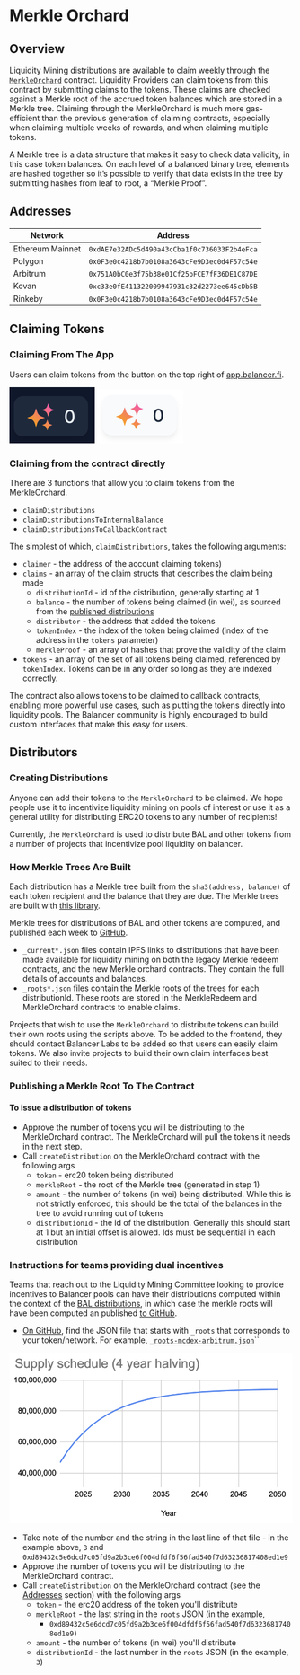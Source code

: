 # Merkle Orchard

## Overview

Liquidity Mining distributions are available to claim weekly through the [`MerkleOrchard`](https://github.com/balancer-labs/balancer-v2-monorepo/blob/346ffdc995b709df2bd9e66f4e15ca22b2fc2c94/pkg/distributors/contracts/MerkleOrchard.sol) contract. Liquidity Providers can claim tokens from this contract by submitting claims to the tokens. These claims are checked against a Merkle root of the accrued token balances which are stored in a Merkle tree. Claiming through the MerkleOrchard is much more gas-efficient than the previous generation of claiming contracts, especially when claiming multiple weeks of rewards, and when claiming multiple tokens.&#x20;

A Merkle tree is a data structure that makes it easy to check data validity, in this case token balances. On each level of a balanced binary tree, elements are hashed together so it’s possible to verify that data exists in the tree by submitting hashes from leaf to root, a “Merkle Proof”.&#x20;

## Addresses

| Network          | Address                                      |
| ---------------- | -------------------------------------------- |
| Ethereum Mainnet | `0xdAE7e32ADc5d490a43cCba1f0c736033F2b4eFca` |
| Polygon          | `0x0F3e0c4218b7b0108a3643cFe9D3ec0d4F57c54e` |
| Arbitrum         | `0x751A0bC0e3f75b38e01Cf25bFCE7fF36DE1C87DE` |
| Kovan            | `0xc33e0fE411322009947931c32d2273ee645cDb5B` |
| Rinkeby          | `0x0F3e0c4218b7b0108a3643cFe9D3ec0d4F57c54e` |

## Claiming Tokens&#x20;

### Claiming From The App

Users can claim tokens from the button on the top right of [app.balancer.fi](https://app.balancer.fi/#/).

![](<../.gitbook/assets/Screen Shot 2021-10-18 at 12.18.26 PM (1).png>) ![](<../.gitbook/assets/Screen Shot 2021-10-18 at 12.19.05 PM (2).png>)

### Claiming from the contract directly

There are 3 functions that allow you to claim tokens from the MerkleOrchard.

* `claimDistributions`
* `claimDistributionsToInternalBalance`&#x20;
* `claimDistributionsToCallbackContract `

&#x20;The simplest of which, `claimDistributions`, takes the following arguments:&#x20;

* `claimer` - the address of the account claiming tokens)&#x20;
* `claims` - an array of the claim structs that describes the claim being made
  * `distributionId` - id of the distribution, generally starting at 1
  * `balance` - the number of tokens being claimed (in wei), as sourced from the [published distributions](https://github.com/balancer-labs/bal-mining-scripts/tree/master/reports)&#x20;
  * `distributor` - the address that added the tokens&#x20;
  * `tokenIndex` - the index of the token being claimed (index of the address in the `tokens` parameter)&#x20;
  * `merkleProof` - an array of hashes that prove the validity of the claim&#x20;
* `tokens` - an array of the set of all tokens being claimed, referenced by `tokenIndex`. Tokens can be in any order so long as they are indexed correctly.

The contract also allows tokens to be claimed to callback contracts, enabling more powerful use cases, such as putting the tokens directly into liquidity pools. The Balancer community is highly encouraged to build custom interfaces that make this easy for users.&#x20;

## Distributors

### Creating Distributions&#x20;

Anyone can add their tokens to the `MerkleOrchard` to be claimed. We hope people use it to incentivize liquidity mining on pools of interest or use it as a general utility for distributing ERC20 tokens to any number of recipients!

Currently, the `MerkleOrchard` is used to distribute BAL and other tokens from a number of projects that incentivize pool liquidity on balancer.&#x20;

### How Merkle Trees Are Built&#x20;

Each distribution has a Merkle tree built from the `sha3(address, balance)` of each token recipient and the balance that they are due. The Merkle trees are built with [this library](https://github.com/balancer-labs/bal-mining-scripts/blob/master/js/src/merkle.ts).

Merkle trees for distributions of BAL and other tokens are computed, and published each week to [GitHub](https://github.com/balancer-labs/bal-mining-scripts/tree/master/reports).

* `_current*.json` files contain IPFS links to distributions that have been made available for liquidity mining on both the legacy Merkle redeem contracts, and the new Merkle orchard contracts. They contain the full details of accounts and balances.
* `_roots*.json` files contain the Merkle roots of the trees for each distributionId. These roots are stored in the MerkleRedeem and MerkleOrchard contracts to enable claims.

Projects that wish to use the `MerkleOrchard` to distribute tokens can build their own roots using the scripts above. To be added to the frontend, they should contact Balancer Labs to be added so that users can easily claim tokens. We also invite projects to build their own claim interfaces best suited to their needs.&#x20;

### Publishing a Merkle Root To The Contract&#x20;

#### To issue a distribution of tokens&#x20;

* Approve the number of tokens you will be distributing to the MerkleOrchard contract. The MerkleOrchard will pull the tokens it needs in the next step.&#x20;
* Call `createDistribution` on the MerkleOrchard contract with the following args
  * `token` - erc20 token being distributed
  * `merkleRoot` - the root of the Merkle tree (generated in step 1)&#x20;
  * `amount` - the number of tokens (in wei) being distributed. While this is not strictly enforced, this should be the total of the balances in the tree to avoid running out of tokens&#x20;
  * `distributionId` - the id of the distribution. Generally this should start at 1 but an initial offset is allowed. Ids must be sequential in each distribution

### Instructions for teams providing dual incentives

Teams that reach out to the Liquidity Mining Committee looking to provide incentives to Balancer pools can have their distributions computed within the context of the [BAL distributions](https://github.com/balancer-labs/bal-mining-scripts), in which case the merkle roots will have been computed an published [to GitHub](https://github.com/balancer-labs/bal-mining-scripts/tree/master/reports).&#x20;

* [On GitHub](https://github.com/balancer-labs/bal-mining-scripts/tree/master/reports), find the JSON file that starts with `_roots` that corresponds to your token/network. For example, [`_roots-mcdex-arbitrum.json`](merkle-orchard.md#overview)``

![](<../.gitbook/assets/image (7).png>)

* Take note of the number and the string in the last line of that file - in the example above, `3` and `0xd89432c5e6dcd7c05fd9a2b3ce6f004dfdf6f56fad540f7d63236817408ed1e9`
* Approve the number of tokens you will be distributing to the MerkleOrchard contract.
* Call `createDistribution` on the MerkleOrchard contract (see the [Addresses](merkle-orchard.md#undefined) section) with the following args
  * `token` - the erc20 address of the token you'll distribute
  * `merkleRoot` - the last string in the `roots` JSON (in the example,&#x20;
    * `0xd89432c5e6dcd7c05fd9a2b3ce6f004dfdf6f56fad540f7d63236817408ed1e9)`
  * `amount` - the number of tokens (in wei) you'll distribute
  * `distributionId` - the last number in the `roots` JSON (in the example, `3`)
